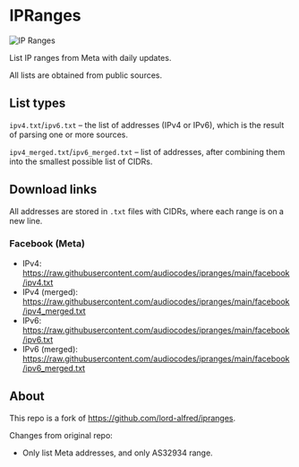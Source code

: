 # IPRanges

![IP Ranges](logo.png)

List IP ranges from Meta with daily updates.

All lists are obtained from public sources.

## List types

`ipv4.txt`/`ipv6.txt` – the list of addresses (IPv4 or IPv6), which is the result of parsing one or more sources.

`ipv4_merged.txt`/`ipv6_merged.txt` – list of addresses, after combining them into the smallest possible list of CIDRs.

## Download links

All addresses are stored in `.txt` files with CIDRs, where each range is on a new line.

### Facebook (Meta)

- IPv4: https://raw.githubusercontent.com/audiocodes/ipranges/main/facebook/ipv4.txt
- IPv4 (merged): https://raw.githubusercontent.com/audiocodes/ipranges/main/facebook/ipv4_merged.txt
- IPv6: https://raw.githubusercontent.com/audiocodes/ipranges/main/facebook/ipv6.txt
- IPv6 (merged): https://raw.githubusercontent.com/audiocodes/ipranges/main/facebook/ipv6_merged.txt

## About

This repo is a fork of https://github.com/lord-alfred/ipranges.

Changes from original repo:
- Only list Meta addresses, and only AS32934 range.
